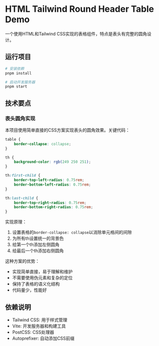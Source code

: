 # HTML Tailwind Round Header Table Demo

一个使用HTML和Tailwind CSS实现的表格组件，特点是表头有完整的圆角设计。

## 运行项目

```bash
# 安装依赖
pnpm install

# 启动开发服务器
pnpm start
```

## 技术要点

### 表头圆角实现

本项目使用简单直接的CSS方案实现表头的圆角效果。关键代码：

```css
table {
    border-collapse: collapse;
}

th {
    background-color: rgb(249 250 251);
}

th:first-child {
    border-top-left-radius: 0.75rem;
    border-bottom-left-radius: 0.75rem;
}

th:last-child {
    border-top-right-radius: 0.75rem;
    border-bottom-right-radius: 0.75rem;
}
```

实现原理：
1. 设置表格的`border-collapse: collapse`以消除单元格间的间隙
2. 为所有th设置统一的背景色
3. 给第一个th添加左侧圆角
4. 给最后一个th添加右侧圆角

这种方案的优势：
- 实现简单直接，易于理解和维护
- 不需要使用伪元素和复杂的定位
- 保持了表格的语义化结构
- 代码量少，性能好

## 依赖说明

- Tailwind CSS: 用于样式管理
- Vite: 开发服务器和构建工具
- PostCSS: CSS处理器
- Autoprefixer: 自动添加CSS前缀 